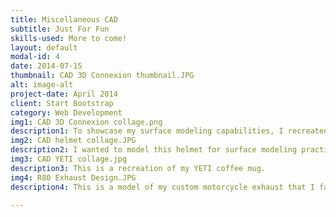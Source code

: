 ```yaml
---
title: Miscellaneous CAD
subtitle: Just For Fun 
skills-used: More to come!
layout: default
modal-id: 4
date: 2014-07-15
thumbnail: CAD 3D Connexion thumbnail.JPG
alt: image-alt
project-date: April 2014
client: Start Bootstrap
category: Web Development
img1: CAD 3D Connexion collage.png
description1: To showcase my surface modeling capabilities, I recreated the 3D mouse I use for CAD modeling. 
img2: CAD helmet collage.JPG
description2: I wanted to model this helmet for surface modeling practice. 
img3: CAD YETI collage.jpg
description3: This is a recreation of my YETI coffee mug.
img4: R80 Exhaust Design.JPG
description4: This is a model of my custom motorcycle exhaust that I fabricated from stainless steel. 

---
```


